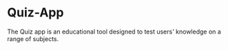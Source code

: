 # Quiz-App
The Quiz app is an educational tool designed to test users' knowledge on a range of subjects.
